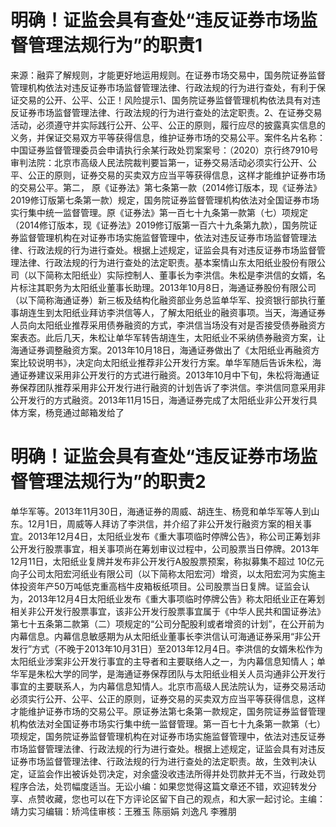 # 明确！证监会具有查处“违反证券市场监督管理法规行为”的职责1

来源：融弈了解规则，才能更好地运用规则。在证券市场交易中，国务院证券监督管理机构依法对违反证券市场监督管理法律、行政法规的行为进行查处，有利于保证交易的公开、公平、公正！风险提示1、国务院证券监督管理机构依法具有对违反证券市场监督管理法律、行政法规的行为进行查处的法定职责。2、在证券交易活动，必须遵守并实际践行公开、公平、公正的原则，履行应尽的披露真实信息的义务，并保证交易双方平等获得信息，维护证券市场的交易公平。案件名片名称：中国证券监督管理委员会申请执行余某行政处罚案案号：（2020）京行终7910号审判法院：北京市高级人民法院裁判要旨第一，证券交易活动必须实行公开、公平、公正的原则，证券交易的买卖双方应当平等获得信息，这样才能维护证券市场的交易公平。第二， 原《证券法》第七条第一款（2014修订版本，现《证券法》2019修订版第七条第一款）规定，国务院证券监督管理机构依法对全国证券市场实行集中统一监督管理。原《证券法》第一百七十九条第一款第（七）项规定（2014修订版本，现《证券法》2019修订版第一百六十九条第九款），国务院证券监督管理机构在对证券市场实施监督管理中，依法对违反证券市场监督管理法律、行政法规的行为进行查处。根据上述规定，证监会具有对违反证券市场监督管理法律、行政法规的行为进行查处的法定职责。基本案情山东太阳纸业股份有限公司（以下简称太阳纸业）实际控制人、董事长为李洪信。朱松是李洪信的女婿，名片标注其职务为太阳纸业董事长助理。2013年10月8日，海通证券股份有限公司（以下简称海通证券）新三板及结构化融资部业务总监单华军、投资银行部执行董事胡连生到太阳纸业拜访李洪信等人，了解太阳纸业的融资事项。当天，海通证券人员向太阳纸业推荐采用债券融资的方式，李洪信当场没有对是否接受债券融资方案表态。此后几天，朱松让单华军转告胡连生，太阳纸业不采纳债券融资方案，让海通证券调整融资方案。2013年10月18日，海通证券做出了《太阳纸业再融资方案比较说明书》，决定向太阳纸业推荐非公开发行方案。单华军随后告诉朱松，海通证券建议采用非公开发行的方式进行融资。2013年10月中下旬，朱松将海通证券保荐团队推荐采用非公开发行进行融资的计划告诉了李洪信。李洪信同意采用非公开发行的方式融资。2013年11月15日，海通证券完成了太阳纸业非公开发行具体方案，杨竞通过邮箱发给了

# 明确！证监会具有查处“违反证券市场监督管理法规行为”的职责2

单华军等。2013年11月30日，海通证券的周威、胡连生、杨竞和单华军等人到山东。12月1日，周威等人拜访了李洪信，并介绍了非公开发行融资方案的相关事宜。2013年12月4日，太阳纸业发布《重大事项临时停牌公告》，称公司正筹划非公开发行股票事宜，相关事项尚在筹划审议过程中，公司股票当日停牌。2013年12月11日，太阳纸业复牌并发布非公开发行A股股票预案，称拟募集不超过 10亿元向子公司太阳宏河纸业有限公司（以下简称太阳宏河）增资，以太阳宏河为实施主体投资年产50万吨低克重高档牛皮箱板纸项目。公司股票当日复牌。证监会认为，2013年12月4日太阳纸业发布《重大事项临时停牌公告》称太阳纸业正在筹划相关非公开发行股票事宜，该非公开发行股票事宜属于《中华人民共和国证券法》第七十五条第二款第（二）项规定的“公司分配股利或者增资的计划”，在公开前为内幕信息。内幕信息敏感期为从太阳纸业董事长李洪信认可海通证券采用“非公开发行”方式（不晚于2013年10月31日）至2013年12月4日。李洪信的女婿朱松作为太阳纸业涉案非公开发行事宜的主导者和主要联络人之一，为内幕信息知情人；单华军是朱松大学的同学，是海通证券保荐团队与太阳纸业相关人员沟通非公开发行事宜的主要联系人，为内幕信息知情人。北京市高级人民法院认为，证券交易活动必须实行公开、公平、公正的原则，证券交易的买卖双方应当平等获得信息，这样才能维护证券市场的交易公平。原证券法第七条第一款规定，国务院证券监督管理机构依法对全国证券市场实行集中统一监督管理。第一百七十九条第一款第（七）项规定，国务院证券监督管理机构在对证券市场实施监督管理中，依法对违反证券市场监督管理法律、行政法规的行为进行查处。根据上述规定，证监会具有对违反证券市场监督管理法律、行政法规的行为进行查处的法定职责。故，生效判决认定，证监会作出被诉处罚决定，对余盛没收违法所得并处罚款并无不当，行政处罚程序合法，处罚幅度适当。无讼小编：如果您觉得这篇文章还不错，欢迎转发分享、点赞收藏，您也可以在下方评论区留下自己的观点，和大家一起讨论。主编：靖力实习编辑：矫鸿佳审核：王雅玉 陈丽娟 刘逸凡 李雅朋

